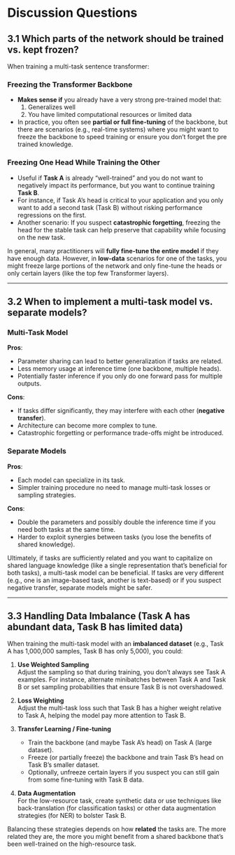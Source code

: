 # Discussion Questions

## 3.1 Which parts of the network should be trained vs. kept frozen?

When training a multi-task sentence transformer:

### Freezing the Transformer Backbone
- **Makes sense if** you already have a very strong pre-trained model that:  
  1. Generalizes well  
  2. You have limited computational resources or limited data  
- In practice, you often see **partial or full fine-tuning** of the backbone, but there are scenarios (e.g., real-time systems) where you might want to freeze the backbone to speed training or ensure you don’t forget the pre trained knowledge.

### Freezing One Head While Training the Other
- Useful if **Task A** is already “well-trained” and you do not want to negatively impact its performance, but you want to continue training **Task B**.
- For instance, if Task A’s head is critical to your application and you only want to add a second task (Task B) without risking performance regressions on the first.
- Another scenario: If you suspect **catastrophic forgetting**, freezing the head for the stable task can help preserve that capability while focusing on the new task.

In general, many practitioners will **fully fine-tune the entire model** if they have enough data. However, in **low-data** scenarios for one of the tasks, you might freeze large portions of the network and only fine-tune the heads or only certain layers (like the top few Transformer layers).

---

## 3.2 When to implement a multi-task model vs. separate models?

### Multi-Task Model

**Pros**:
- Parameter sharing can lead to better generalization if tasks are related.
- Less memory usage at inference time (one backbone, multiple heads).
- Potentially faster inference if you only do one forward pass for multiple outputs.

**Cons**:
- If tasks differ significantly, they may interfere with each other (**negative transfer**).
- Architecture can become more complex to tune.
- Catastrophic forgetting or performance trade-offs might be introduced.

### Separate Models

**Pros**:
- Each model can specialize in its task.
- Simpler training procedure no need to manage multi-task losses or sampling strategies.

**Cons**:
- Double the parameters and possibly double the inference time if you need both tasks at the same time.
- Harder to exploit synergies between tasks (you lose the benefits of shared knowledge).

Ultimately, if tasks are sufficiently related and you want to capitalize on shared language knowledge (like a single representation that’s beneficial for both tasks), a multi-task model can be beneficial. If tasks are very different (e.g., one is an image-based task, another is text-based) or if you suspect negative transfer, separate models might be safer.

---

## 3.3 Handling Data Imbalance (Task A has abundant data, Task B has limited data)

When training the multi-task model with an **imbalanced dataset** (e.g., Task A has 1,000,000 samples, Task B has only 5,000), you could:

1. **Use Weighted Sampling**  
   Adjust the sampling so that during training, you don’t always see Task A examples. For instance, alternate minibatches between Task A and Task B or set sampling probabilities that ensure Task B is not overshadowed.

2. **Loss Weighting**  
   Adjust the multi-task loss such that Task B has a higher weight relative to Task A, helping the model pay more attention to Task B.

3. **Transfer Learning / Fine-tuning**  
   - Train the backbone (and maybe Task A’s head) on Task A (large dataset).  
   - Freeze (or partially freeze) the backbone and train Task B’s head on Task B’s smaller dataset.  
   - Optionally, unfreeze certain layers if you suspect you can still gain from some fine-tuning with Task B data.

4. **Data Augmentation**  
   For the low-resource task, create synthetic data or use techniques like back-translation (for classification tasks) or other data augmentation strategies (for NER) to bolster Task B.

Balancing these strategies depends on how **related** the tasks are. The more related they are, the more you might benefit from a shared backbone that’s been well-trained on the high-resource task.

